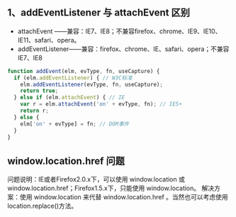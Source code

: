 ## 1、addEventListener 与 attachEvent 区别
- attachEvent ——兼容：IE7、IE8；不兼容firefox、chrome、IE9、IE10、IE11、safari、opera。
- addEventListener——兼容：firefox、chrome、IE、safari、opera；不兼容IE7、IE8

```javascript
function addEvent(elm, evType, fn, useCapture) {
  if (elm.addEventListener) { // W3C标准
    elm.addEventListener(evType, fn, useCapture);
    return true;
  } else if (elm.attachEvent) { // IE
    var r = elm.attachEvent('on' + evType, fn); // IE5+
    return r;
  } else {
    elm['on' + evType] = fn; // DOM事件
  }
}
```


## window.location.href 问题
问题说明：IE或者Firefox2.0.x下，可以使用 window.location 或 window.location.href；Firefox1.5.x下，只能使用 window.location。
解决方案：使用 window.location 来代替 window.location.href 。当然也可以考虑使用 location.replace()方法。

